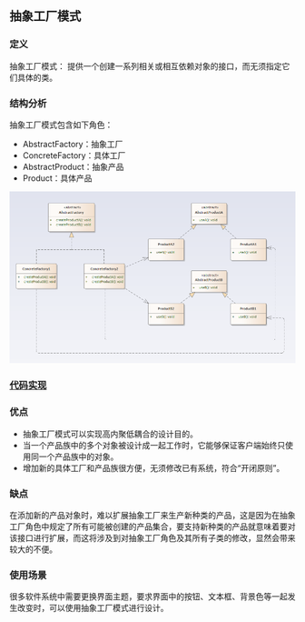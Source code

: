 ## 抽象工厂模式

### 定义
抽象工厂模式： 提供一个创建一系列相关或相互依赖对象的接口，而无须指定它们具体的类。

### 结构分析
抽象工厂模式包含如下角色：
- AbstractFactory：抽象工厂
- ConcreteFactory：具体工厂
- AbstractProduct：抽象产品
- Product：具体产品

![AbstractFactory](../../images/pattern/AbstractFactory.png)  

### [代码实现](../../code/abstractFactory)

### 优点
- 抽象工厂模式可以实现高内聚低耦合的设计目的。
- 当一个产品族中的多个对象被设计成一起工作时，它能够保证客户端始终只使用同一个产品族中的对象。
- 增加新的具体工厂和产品族很方便，无须修改已有系统，符合“开闭原则”。

### 缺点
在添加新的产品对象时，难以扩展抽象工厂来生产新种类的产品，这是因为在抽象工厂角色中规定了所有可能被创建的产品集合，要支持新种类的产品就意味着要对该接口进行扩展，而这将涉及到对抽象工厂角色及其所有子类的修改，显然会带来较大的不便。

### 使用场景
很多软件系统中需要更换界面主题，要求界面中的按钮、文本框、背景色等一起发生改变时，可以使用抽象工厂模式进行设计。
